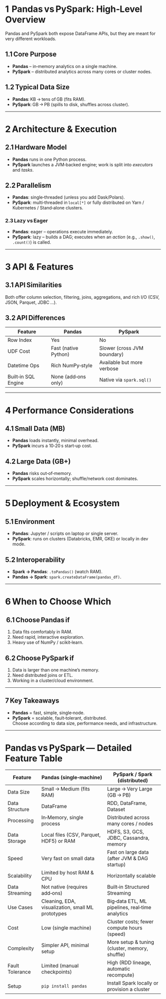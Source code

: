 # 1  Pandas vs PySpark: High‑Level Overview  
Pandas and PySpark both expose DataFrame APIs, but they are meant for very different workloads.

## 1.1 Core Purpose  
* **Pandas** – in‑memory analytics on a single machine.  
* **PySpark** – distributed analytics across many cores or cluster nodes.

## 1.2 Typical Data Size  
* **Pandas**: KB → tens of GB (fits RAM).  
* **PySpark**: GB → PB (spills to disk, shuffles across cluster).

---

# 2 Architecture & Execution  

## 2.1 Hardware Model  
* **Pandas** runs in one Python process.  
* **PySpark** launches a JVM‑backed engine; work is split into *executors* and *tasks*.

## 2.2 Parallelism  
* **Pandas**: single‑threaded (unless you add Dask/Polars).  
* **PySpark**: multi‑threaded in `local[*]` or fully distributed on Yarn / Kubernetes / Stand‑alone clusters.

### 2.3 Lazy vs Eager  
* **Pandas**: eager – operations execute immediately.  
* **PySpark**: lazy – builds a DAG; executes when an *action* (e.g., `.show()`, `.count()`) is called.

---

# 3 API & Features  

## 3.1 API Similarities  
Both offer column selection, filtering, joins, aggregations, and rich I/O (CSV, JSON, Parquet, JDBC …).

## 3.2 API Differences  

| Feature               | Pandas                    | PySpark                          |
|-----------------------|---------------------------|----------------------------------|
| Row Index             | Yes                       | No                               |
| UDF Cost              | Fast (native Python)      | Slower (cross JVM boundary)      |
| Datetime Ops          | Rich NumPy‑style          | Available but more verbose       |
| Built‑in SQL Engine   | None (add‑ons only)       | Native via `spark.sql()`         |

---

# 4 Performance Considerations  

## 4.1 Small Data (MB)  
* **Pandas** loads instantly, minimal overhead.  
* **PySpark** incurs a 10‑20 s start‑up cost.

## 4.2 Large Data (GB+)  
* **Pandas** risks out‑of‑memory.  
* **PySpark** scales horizontally; shuffle/network cost dominates.

---

# 5 Deployment & Ecosystem  

## 5.1 Environment  
* **Pandas**: Jupyter / scripts on laptop or single server.  
* **PySpark**: runs on clusters (Databricks, EMR, GKE) or locally in dev mode.

## 5.2 Interoperability  
* **Spark → Pandas**: `.toPandas()` (watch RAM).  
* **Pandas → Spark**: `spark.createDataFrame(pandas_df)`.

---

# 6 When to Choose Which  

##  6.1 Choose Pandas if  
1. Data fits comfortably in RAM.  
2. Need rapid, interactive exploration.  
3. Heavy use of NumPy / scikit‑learn.

## 6.2 Choose PySpark if  
1. Data is larger than one machine’s memory.  
2. Need distributed joins or ETL.  
3. Working in a cluster/cloud environment.

---

## 7 Key Takeaways  
* **Pandas** = fast, simple, single‑node.  
* **PySpark** = scalable, fault‑tolerant, distributed.  
Choose according to data size, performance needs, and infrastructure.

---

# Pandas vs PySpark — Detailed Feature Table  

| Feature            | **Pandas** (single‑machine)                        | **PySpark / Spark** (distributed)                 |
|--------------------|----------------------------------------------------|---------------------------------------------------|
| Data Size          | Small → Medium (fits RAM)                          | Large → Very Large (GB → PB)                      |
| Data Structure     | DataFrame                                          | RDD, DataFrame, Dataset                           |
| Processing         | In‑Memory, single process                          | Distributed across many cores / nodes             |
| Data Storage       | Local files (CSV, Parquet, HDF5) or RAM            | HDFS, S3, GCS, JDBC, Cassandra, memory            |
| Speed              | Very fast on small data                            | Fast on large data (after JVM & DAG startup)      |
| Scalability        | Limited by host RAM & CPU                          | Horizontally scalable                             |
| Data Streaming     | Not native (requires add‑ons)                      | Built‑in Structured Streaming                     |
| Use Cases          | Cleaning, EDA, visualization, small ML prototypes  | Big‑data ETL, ML pipelines, real‑time analytics   |
| Cost               | Low (single machine)                               | Cluster costs; fewer compute hours (speed)        |
| Complexity         | Simpler API, minimal setup                         | More setup & tuning (cluster, memory, shuffle)    |
| Fault Tolerance    | Limited (manual checkpoints)                       | High (RDD lineage, automatic recompute)           |
| Setup              | `pip install pandas`                               | Install Spark locally or provision a cluster      |